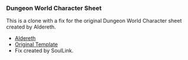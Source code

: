 ### Dungeon World Character Sheet
This is a clone with a fix for the original Dungeon World Character sheet created by Aldereth.

- [Aldereth](https://www.worldanvil.com/author/Aldereth)
- [Original Template](https://www.worldanvil.com/community/rpg/system/dw?template=1037)
- Fix created by SoulLink.